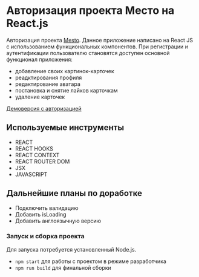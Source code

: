 # Авторизация проекта Место на React.js

Авторизация проекта [Mesto](https://konstabartosh.github.io/mesto-react/). Данное приложение написано на React JS с использованием функциональных компонентов. При регистрации и аутентификации пользователю становятся доступен основной функционал приложения:

- добавление своих картинок-карточек
- реадктирования профиля
- редактирование аватара
- постановка и снятие лайков карточкам
- удаление карточек

[Демоверсия с авторизацией](https://konstabartosh.github.io/mesto-react-auth)

## Используемые инструменты

- REACT
- REACT HOOKS
- REACT CONTEXT
- REACT ROUTER DOM
- JSX
- JAVASCRIPT

## Дальнейшие планы по доработке

- Подключить валидацию
- Добавить isLoading
- Добавить англоязычную версию

### Запуск и сборка проекта

Для запуска потребуется установленный Node.js. 
- `npm start` для работы с проектом в режиме разработчика
- `npm run build` для финальной сборки